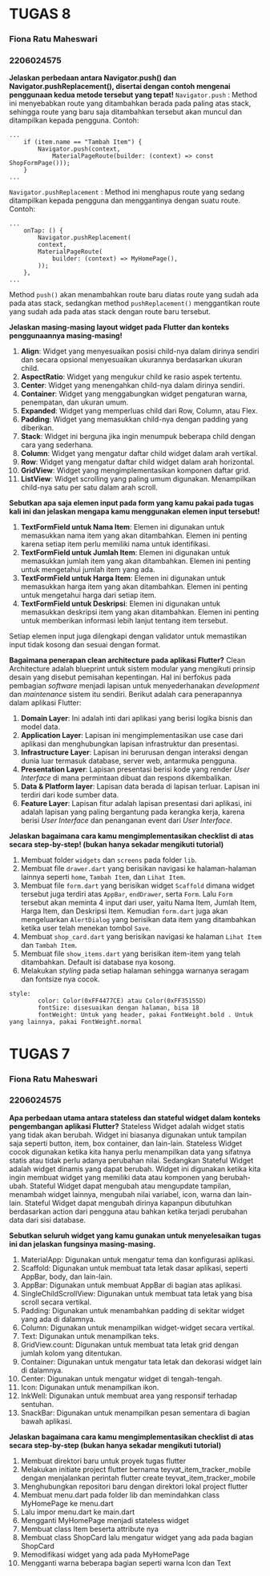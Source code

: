 # TUGAS 8
### Fiona Ratu Maheswari
### 2206024575

**Jelaskan perbedaan antara Navigator.push() dan Navigator.pushReplacement(), disertai dengan contoh mengenai penggunaan kedua metode tersebut yang tepat!**
`Navigator.push` : Method ini menyebabkan route yang ditambahkan berada pada paling atas stack, sehingga route yang baru saja ditambahkan tersebut akan muncul dan ditampilkan kepada pengguna. Contoh:
```
...
    if (item.name == "Tambah Item") {
        Navigator.push(context,
            MaterialPageRoute(builder: (context) => const ShopFormPage()));
    }
...
```

`Navigator.pushReplacement` : Method ini menghapus route yang sedang ditampilkan kepada pengguna dan menggantinya dengan suatu route. Contoh: 
```
...
    onTap: () {
        Navigator.pushReplacement(
        context,
        MaterialPageRoute(
            builder: (context) => MyHomePage(),
        ));
    },
...
```

Method `push()` akan menambahkan route baru diatas route yang sudah ada pada atas stack, sedangkan method `pushReplacement()` menggantikan route yang sudah ada pada atas stack dengan route baru tersebut.

**Jelaskan masing-masing layout widget pada Flutter dan konteks penggunaannya masing-masing!**
1. **Align**: Widget yang menyesuaikan posisi child-nya dalam dirinya sendiri dan secara opsional menyesuaikan ukurannya berdasarkan ukuran child.
2. **AspectRatio**: Widget yang mengukur child ke rasio aspek tertentu.
3. **Center**: Widget yang menengahkan child-nya dalam dirinya sendiri.
4. **Container**: Widget yang menggabungkan widget pengaturan warna, penempatan, dan ukuran umum.
5. **Expanded**: Widget yang memperluas child dari Row, Column, atau Flex.
6. **Padding**: Widget yang memasukkan child-nya dengan padding yang diberikan.
7. **Stack**: Widget ini berguna jika ingin menumpuk beberapa child dengan cara yang sederhana.
8. **Column**: Widget yang mengatur daftar child widget dalam arah vertikal.
9. **Row**: Widget yang mengatur daftar child widget dalam arah horizontal.
10. **GridView**: Widget yang mengimplementasikan komponen daftar grid.
11. **ListView**: Widget scrolling yang paling umum digunakan. Menampilkan child-nya satu per satu dalam arah scroll.

**Sebutkan apa saja elemen input pada form yang kamu pakai pada tugas kali ini dan jelaskan mengapa kamu menggunakan elemen input tersebut!**
1. **TextFormField untuk Nama Item**: Elemen ini digunakan untuk memasukkan nama item yang akan ditambahkan. Elemen ini penting karena setiap item perlu memiliki nama untuk identifikasi.
2. **TextFormField untuk Jumlah Item**: Elemen ini digunakan untuk memasukkan jumlah item yang akan ditambahkan. Elemen ini penting untuk mengetahui jumlah item yang ada.
3. **TextFormField untuk Harga Item**: Elemen ini digunakan untuk memasukkan harga item yang akan ditambahkan. Elemen ini penting untuk mengetahui harga dari setiap item.
4. **TextFormField untuk Deskripsi**: Elemen ini digunakan untuk memasukkan deskripsi item yang akan ditambahkan. Elemen ini penting untuk memberikan informasi lebih lanjut tentang item tersebut.

Setiap elemen input juga dilengkapi dengan validator untuk memastikan input tidak kosong dan sesuai dengan format.

**Bagaimana penerapan clean architecture pada aplikasi Flutter?**
Clean Architecture adalah blueprint untuk sistem modular yang mengikuti prinsip desain yang disebut pemisahan kepentingan. Hal ini berfokus pada pembagian *software* menjadi lapisan untuk menyederhanakan *development* dan *maintenance* sistem itu sendiri. Berikut adalah cara penerapannya dalam aplikasi Flutter:
1. **Domain Layer**: Ini adalah inti dari aplikasi yang berisi logika bisnis dan model data.
2. **Application Layer**: Lapisan ini mengimplementasikan use case dari aplikasi dan menghubungkan lapisan infrastruktur dan presentasi.
3. **Infrastructure Layer**: Lapisan ini berurusan dengan interaksi dengan dunia luar termasuk database, server web, antarmuka pengguna.
4. **Presentation Layer**: Lapisan presentasi berisi kode yang render *User Interface* di mana permintaan dibuat dan respons dikembalikan.
5. **Data & Platform layer**: Lapisan data berada di lapisan terluar. Lapisan ini terdiri dari kode sumber data.
6. **Feature Layer**: Lapisan fitur adalah lapisan presentasi dari aplikasi, ini adalah lapisan yang paling bergantung pada kerangka kerja, karena berisi *User Interface* dan penanganan event dari *User Interface*.

**Jelaskan bagaimana cara kamu mengimplementasikan checklist di atas secara step-by-step! (bukan hanya sekadar mengikuti tutorial)**
1. Membuat folder `widgets` dan `screens` pada folder `lib`.
2. Membuat file `drawer.dart` yang berisikan navigasi ke halaman-halaman lainnya seperti `home`, `Tambah Item`, dan `Lihat Item`.
3. Membuat file `form.dart` yang berisikan widget `Scaffold` dimana widget tersebut juga terdiri atas `AppBar`, `endDrawer`, serta `Form`. Lalu `Form` tersebut akan meminta 4 input dari user, yaitu Nama Item, Jumlah Item, Harga Item, dan Deskripsi Item. Kemudian `form.dart` juga akan mengeluarkan `AlertDialog` yang berisikan data item yang ditambahkan ketika user telah menekan tombol `Save`.
4. Membuat `shop_card.dart` yang berisikan navigasi ke halaman `Lihat Item` dan `Tambah Item`.
5. Membuat file `show_items.dart` yang berisikan item-item yang telah ditambahkan. Default isi database nya kosong.
6. Melakukan *styling* pada setiap halaman sehingga warnanya seragam dan fontsize nya cocok.
```
style:
        color: Color(0xFF4477CE) atau Color(0xFF35155D)
        fontSize: disesuaikan dengan halaman, bisa 18
        fontWeight: Untuk yang header, pakai FontWeight.bold . Untuk yang lainnya, pakai FontWeight.normal
```

# TUGAS 7
### Fiona Ratu Maheswari
### 2206024575

**Apa perbedaan utama antara stateless dan stateful widget dalam konteks pengembangan aplikasi Flutter?**
Stateless Widget adalah widget statis yang tidak akan berubah. Widget ini biasanya digunakan untuk tampilan saja seperti button, item, box container, dan lain-lain. Stateless Widget cocok digunakan ketika kita hanya perlu menampilkan data yang sifatnya statis atau tidak perlu adanya perubahan nilai. Sedangkan Stateful Widget adalah widget dinamis yang dapat berubah. Widget ini digunakan ketika kita ingin membuat widget yang memiliki data atau komponen yang berubah-ubah. Stateful Widget dapat mengubah atau mengupdate tampilan, menambah widget lainnya, mengubah nilai variabel, icon, warna dan lain-lain. Stateful Widget dapat mengubah dirinya kapanpun dibutuhkan berdasarkan action dari pengguna atau bahkan ketika terjadi perubahan data dari sisi database.

**Sebutkan seluruh widget yang kamu gunakan untuk menyelesaikan tugas ini dan jelaskan fungsinya masing-masing.**
1. MaterialApp: Digunakan untuk mengatur tema dan konfigurasi aplikasi.
2. Scaffold: Digunakan untuk membuat tata letak dasar aplikasi, seperti AppBar, body, dan lain-lain.
3. AppBar: Digunakan untuk membuat AppBar di bagian atas aplikasi.
4. SingleChildScrollView: Digunakan untuk membuat tata letak yang bisa scroll secara vertikal.
5. Padding: Digunakan untuk menambahkan padding di sekitar widget yang ada di dalamnya.
6. Column: Digunakan untuk menampilkan widget-widget secara vertikal.
7. Text: Digunakan untuk menampilkan teks.
8. GridView.count: Digunakan untuk membuat tata letak grid dengan jumlah kolom yang ditentukan.
9. Container: Digunakan untuk mengatur tata letak dan dekorasi widget lain di dalamnya.
10. Center: Digunakan untuk mengatur widget di tengah-tengah.
11. Icon: Digunakan untuk menampilkan ikon.
12. InkWell: Digunakan untuk membuat area yang responsif terhadap sentuhan.
13. SnackBar: Digunakan untuk menampilkan pesan sementara di bagian bawah aplikasi.

**Jelaskan bagaimana cara kamu mengimplementasikan checklist di atas secara step-by-step (bukan hanya sekadar mengikuti tutorial)**
1. Membuat direktori baru untuk proyek tugas flutter
2. Melakukan initiate project flutter bernama teyvat_item_tracker_mobile dengan menjalankan perintah flutter create teyvat_item_tracker_mobile
3. Menghubungkan repositori baru dengan direktori lokal project flutter
4. Membuat menu.dart pada folder lib dan memindahkan class MyHomePage ke menu.dart
5. Lalu impor menu.dart ke main.dart
6. Mengganti MyHomePage menjadi stateless widget
7. Membuat class Item beserta attribute nya
8. Membuat class ShopCard lalu mengatur widget yang ada pada bagian ShopCard
9. Memodifikasi widget yang ada pada MyHomePage
10. Mengganti warna beberapa bagian seperti warna Icon dan Text